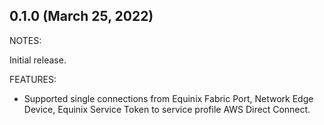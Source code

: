 ## 0.1.0 (March 25, 2022)

NOTES:

Initial release.

FEATURES:

- Supported single connections from Equinix Fabric Port, Network Edge Device, Equinix Service Token to service profile AWS Direct Connect.
